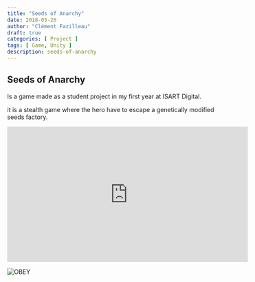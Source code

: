 ```yaml
---
title: "Seeds of Anarchy"
date: 2018-05-26
author: "Clément Fazilleau"
draft: true
categories: [ Project ]
tags: [ Game, Unity ]
description: seeds-of-anarchy
---
```


## Seeds of Anarchy

Is a game made as a student project in my first year at ISART Digital.

it is a stealth game where the hero have to escape a genetically modified seeds factory.

<div align=center><iframe width="560" height="315" src="https://www.youtube.com/embed/rPwz7fGLQDg" frameborder="0" allow="accelerometer; autoplay; encrypted-media; gyroscope; picture-in-picture" allowfullscreen></iframe></div>

![OBEY](obey.png)
